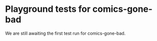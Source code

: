 # Playground tests for comics-gone-bad
We are still awaiting the first test run for comics-gone-bad.
